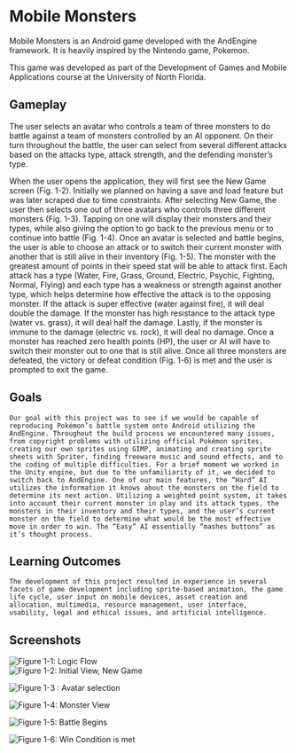 # Mobile Monsters
Mobile Monsters is an Android game developed with the AndEngine framework. It is heavily inspired by the Nintendo game, Pokemon. 

This game was developed as part of the Development of Games and Mobile Applications course at the University of North Florida. 

## Gameplay
The user selects an avatar who controls a team of three monsters to do battle against a team of monsters controlled by an AI opponent. On their turn throughout the battle, the user can select from several different attacks based on the attacks type, attack strength, and the defending monster’s type. 
	
When the user opens the application, they will first see the New Game screen (Fig. 1-2). Initially we planned on having a save and load feature but was later scraped due to time constraints. After selecting New Game, the user then selects one out of three avatars who controls three different monsters (Fig. 1-3). Tapping on one will display their monsters and their types, while also giving the option to go back to the previous menu or to continue into battle (Fig. 1-4). Once an avatar is selected and battle begins, the user is able to choose an attack or to switch their current monster with another that is still alive in their inventory (Fig. 1-5). The monster with the greatest amount of points in their speed stat will be able to attack first. Each attack has a type (Water, Fire, Grass, Ground, Electric, Psychic, Fighting, Normal, Flying) and each type has a weakness or strength against another type, which helps determine how effective the attack is to the opposing monster. If the attack is super effective (water against fire), it will deal double the damage. If the monster has high resistance to the attack type (water vs. grass), it will deal half the damage. Lastly, if the monster is immune to the damage (electric vs. rock), it will deal no damage. Once a monster has reached zero health points (HP), the user or AI will have to switch their monster out to one that is still alive. Once all three monsters are defeated, the victory or defeat condition (Fig. 1-6) is met and the user is prompted to exit the game. 

## Goals
	Our goal with this project was to see if we would be capable of reproducing Pokémon’s battle system onto Android utilizing the AndEngine. Throughout the build process we encountered many issues, from copyright problems with utilizing official Pokémon sprites, creating our own sprites using GIMP, animating and creating sprite sheets with Spriter, finding freeware music and sound effects, and to the coding of multiple difficulties. For a brief moment we worked in the Unity engine, but due to the unfamiliarity of it, we decided to switch back to AndEngine. One of our main features, the “Hard” AI utilizes the information it knows about the monsters on the field to determine its next action. Utilizing a weighted point system, it takes into account their current monster in play and its attack types, the monsters in their inventory and their types, and the user’s current monster on the field to determine what would be the most effective move in order to win. The “Easy” AI essentially “mashes buttons” as it’s thought process. 


## Learning Outcomes

	The development of this project resulted in experience in several facets of game development including sprite-based animation, the game life cycle, user input on mobile devices, asset creation and allocation, multimedia, resource management, user interface, usability, legal and ethical issues, and artificial intelligence. 

## Screenshots
   
![Figure 1-1: Logic Flow](https://github.com/2nickpick/mobile-monsters/blob/master/poster/logic-flow.png)						
![Figure 1-2: Initial View, New Game](https://github.com/2nickpick/mobile-monsters/blob/master/poster/initial-view.png)

![Figure 1-3 : Avatar selection](https://github.com/2nickpick/mobile-monsters/blob/master/poster/choose-character.png)

![Figure 1-4: Monster View](https://github.com/2nickpick/mobile-monsters/blob/master/poster/monster-view.png)
  
![Figure 1-5: Battle Begins](https://github.com/2nickpick/mobile-monsters/blob/master/poster/battle.png)

![Figure 1-6: Win Condition is met](https://github.com/2nickpick/mobile-monsters/blob/master/poster/win.png)


